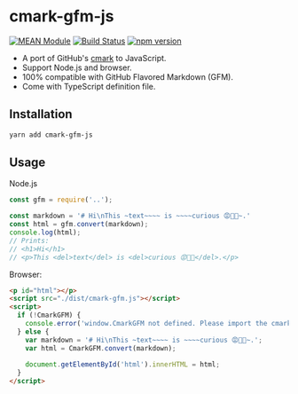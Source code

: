 # cmark-gfm-js

[![MEAN Module](https://img.shields.io/badge/MEAN%20Module-TypeScript-blue.svg?style=flat-square)](https://github.com/mgenware/MEAN-Module)
[![Build Status](https://img.shields.io/travis/mgenware/cmark-gfm-js.svg?style=flat-square&label=Build+Status)](https://travis-ci.org/mgenware/cmark-gfm-js)
[![npm version](https://img.shields.io/npm/v/cmark-gfm-js.svg?style=flat-square)](https://npmjs.com/package/cmark-gfm-js)

* A port of GitHub's [cmark](https://github.com/github/cmark) to JavaScript.
* Support Node.js and browser.
* 100% compatible with GitHub Flavored Markdown (GFM).
* Come with TypeScript definition file.

## Installation
```sh
yarn add cmark-gfm-js
```

## Usage
Node.js
```js
const gfm = require('..');

const markdown = '# Hi\nThis ~text~~~~ is ~~~~curious 😡🙉🙈~.'
const html = gfm.convert(markdown);
console.log(html);
// Prints: 
// <h1>Hi</h1>
// <p>This <del>text</del> is <del>curious 😡🙉🙈</del>.</p>
```

Browser:
```html
<p id="html"></p>
<script src="./dist/cmark-gfm.js"></script>
<script>
  if (!CmarkGFM) {
    console.error('window.CmarkGFM not defined. Please import the cmark-gfm-js script.');
  } else {
    var markdown = '# Hi\nThis ~text~~~~ is ~~~~curious 😡🙉🙈~.';
    var html = CmarkGFM.convert(markdown);
    
    document.getElementById('html').innerHTML = html;
  }
</script>
```
